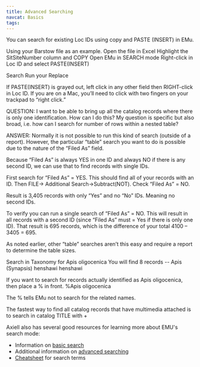 ```yaml
---
title: Advanced Searching
navcat: Basics
tags:
---
```

You can search for existing Loc IDs using copy and PASTE (INSERT) in EMu.

Using your Barstow file as an example.
Open the file in Excel
Highlight the SitSiteNumber column and COPY
Open EMu in SEARCH mode
Right-click in Loc ID and select PASTE(INSERT)

Search
Run your Replace

If PASTE(INSERT) is grayed out, left click in any other field then RIGHT-click in Loc ID. If you are on a Mac, you’ll need to click with two fingers on your trackpad to “right click.”

QUESTION: I want to be able to bring up all the catalog records where there is only one identification. How can I do this? My question is specific but also broad, i.e. how can I search for number of rows within a nested table?

ANSWER: Normally it is not possible to run this kind of search (outside of a report). However, the particular “table” search you want to do is possible due to the nature of the “Filed As” field.

Because “Filed As” is always YES in one ID and always NO if there is any second ID, we can use that to find records with single IDs.

First search for “Filed As” = YES. This should find all of your records with an ID. Then FILE-> Additional Search->Subtract(NOT). Check “Filed As” = NO.

Result is 3,405 records with only “Yes” and no “No” IDs. Meaning no second IDs.

To verify you can run a single search of “Filed As” = NO. This will result in all records with a second ID (since “Filed As” must = Yes if there is only one ID). That result is 695 records, which is the difference of your total 4100 – 3405 = 695.

As noted earlier, other “table” searches aren’t this easy and require a report to determine the table sizes.

Search in Taxonomy for Apis oligocenica
You will find 8 records -- Apis (Synapsis) henshawi henshawi

If you want to search for records actually identified as Apis oligocenica, then place a % in front.
%Apis oligocenica

The % tells EMu not to search for the related names.

The fastest way to find all catalog records that have multimedia attached is to search in catalog TITLE with \+

Axiell also has several good resources for learning more about EMU's search mode:
- Information on [basic search](http://help.emu.axiell.com/latest/en/Topics/Common/How%20to%20search.htm)
- Additional information on [advanced searching](http://help.emu.axiell.com/latest/en/Topics/Common/Search%20-%20section.htm)
- [Cheatsheet](http://help.emu.axiell.com/latest/en/Resources/Downloads/Unicode/EMu_Unicode_Cheatsheet_IE_20170602.pdf) for search terms
